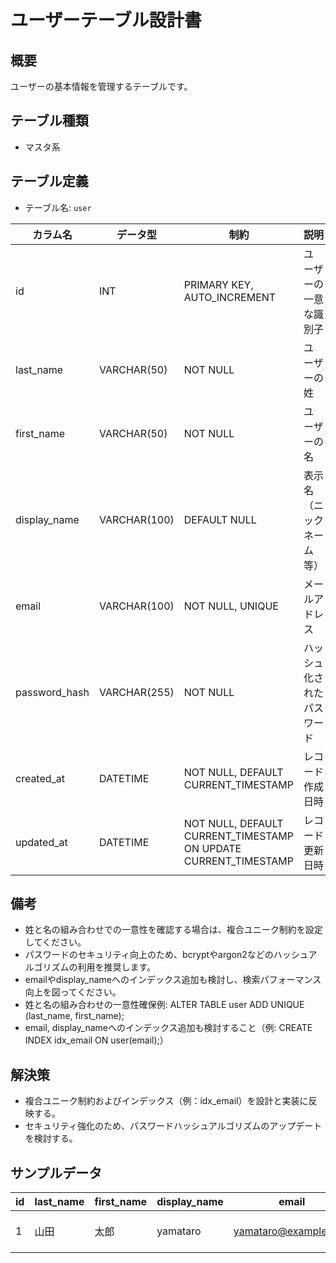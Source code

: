 # ユーザーテーブル設計書

## 概要
ユーザーの基本情報を管理するテーブルです。

## テーブル種類
- マスタ系

## テーブル定義
- テーブル名: `user`

| カラム名      | データ型     | 制約                                              | 説明                                  |
|---------------|--------------|---------------------------------------------------|---------------------------------------|
| id            | INT          | PRIMARY KEY, AUTO_INCREMENT                       | ユーザーの一意な識別子                  |
| last_name     | VARCHAR(50)  | NOT NULL                                          | ユーザーの姓                         |
| first_name    | VARCHAR(50)  | NOT NULL                                          | ユーザーの名                         |
| display_name  | VARCHAR(100) | DEFAULT NULL                                      | 表示名（ニックネーム等）               |
| email         | VARCHAR(100) | NOT NULL, UNIQUE                                  | メールアドレス                       |
| password_hash | VARCHAR(255) | NOT NULL                                          | ハッシュ化されたパスワード            |
| created_at    | DATETIME     | NOT NULL, DEFAULT CURRENT_TIMESTAMP               | レコード作成日時                      |
| updated_at    | DATETIME     | NOT NULL, DEFAULT CURRENT_TIMESTAMP ON UPDATE CURRENT_TIMESTAMP | レコード更新日時      |

## 備考
- 姓と名の組み合わせでの一意性を確認する場合は、複合ユニーク制約を設定してください。
- パスワードのセキュリティ向上のため、bcryptやargon2などのハッシュアルゴリズムの利用を推奨します。
- emailやdisplay_nameへのインデックス追加も検討し、検索パフォーマンス向上を図ってください。
- 姓と名の組み合わせの一意性確保例:
  ALTER TABLE user ADD UNIQUE (last_name, first_name);
- email, display_nameへのインデックス追加も検討すること（例: CREATE INDEX idx_email ON user(email);）

## 解決策
- 複合ユニーク制約およびインデックス（例：idx_email）を設計と実装に反映する。
- セキュリティ強化のため、パスワードハッシュアルゴリズムのアップデートを検討する。

## サンプルデータ

| id | last_name | first_name | display_name | email               | password_hash | created_at           | updated_at           |
|----|-----------|------------|--------------|---------------------|----------------|----------------------|----------------------|
| 1  | 山田      | 太郎       | yamataro     | yamataro@example.com| hash1          | 2023-10-01 00:00:00  | 2023-10-01 00:00:00  |
